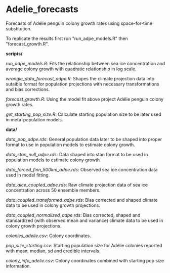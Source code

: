 # Adelie_forecasts

Forecasts of Adélie penguin colony growth rates using space-for-time substitution.

To replicate the results first run "run_adpe_models.R" then "forecast_growth.R".

**scripts/**

*run_adpe_models.R*: Fits the relationship between sea ice concentration and average colony growth with quadratic relationship in log scale.

*wrangle_data_forecast_adpe.R*: Shapes the climate projection data into sutaible format for population projections with necessary transformations and bias corrections.

*forecast_growth.R*: Using the model fit above project Adélie penguin colony growth rates.

*get_starting_pop_size.R*: Calculate starting population size to be later used in meta-population models.

**data/**

*data_pop_adpe.rds*: General population data later to be shaped into proper format to use in population models to estimate colony growth.

*data_stan_null_adpe.rds*: Data shaped into stan format to be used in population models to estimate colony growth 

*data_forced_finn_500km_adpe.rds*: Observed sea ice concentration data used in model fitting.

*data_aice_coupled_adpe.rds*: Raw climate projection data of sea ice concentration across 50 ensemble members.

*data_coupled_transformed_adpe.rds*: Bias corrected and shaped climate data to be used in colony growth projections.

*data_coupled_normalized_adpe.rds*: Bias corrected, shaped and standardized (with observed mean and variance) climate data to be used in colony growth projections.

*colonies_adelie.csv*: Colony coordinates.

*pop_size_starting.csv*: Starting population size for Adélie colonies reported with mean, median, sd and credible intervals.

*colony_info_adelie.csv*: Colony coordinates combined with starting pop size information.


